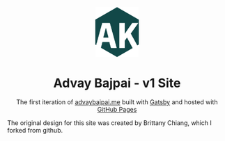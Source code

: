 <div align="center">
  <img alt="Logo" src="https://raw.githubusercontent.com/bchiang7/v4/main/src/images/logo.png" width="100" />
</div>
<h1 align="center">
  Advay Bajpai - v1 Site
</h1>
<p align="center">
  The first iteration of <a href="https://advaybajpai.me" target="_blank">advaybajpai.me</a> built with <a href="https://www.gatsbyjs.org/" target="_blank">Gatsby</a> and hosted with <a href="https://www.github.com/" target="_blank">GitHub Pages</a>
</p>




The original design for this site was created by Brittany Chiang,
which I forked from github. 

